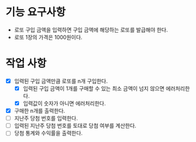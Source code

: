 # 기능 요구사항
- 로또 구입 금액을 입력하면 구입 금액에 해당하는 로또를 발급해야 한다.
- 로또 1장의 가격은 1000원이다.


# 작업 사항
- [X] 입력된 구입 금액만큼 로또를 n개 구입한다.
  - [X] 입력된 구입 금액이 1개를 구매할 수 있는 최소 금액이 넘지 않으면 에러처리한다.
  - [X] 입력값이 숫자가 아니면 에러처리한다.
- [X] 구매한 n개를 출력한다.
- [ ] 지난주 당첨 번호를 입력한다.
- [ ] 입력된 지난주 당첨 번호를 토대로 당첨 여부를 계산한다.
- [ ] 당첨 통계와 수익률을 출력한다.
